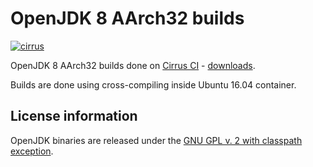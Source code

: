 OpenJDK 8 AArch32 builds
========================

[![cirrus](https://api.cirrus-ci.com/github/ojdkbuild/contrib_jdk8u-aarch32-ci.svg?branch=jdk8u282-b08-aarch32-20210125)](https://cirrus-ci.com/github/ojdkbuild/contrib_jdk8u-aarch32-ci)

OpenJDK 8 AArch32 builds done on [Cirrus CI](https://cirrus-ci.org/) - [downloads](https://github.com/ojdkbuild/contrib_jdk8u-aarch32-ci/releases).

Builds are done using cross-compiling inside Ubuntu 16.04 container.

License information
-------------------

OpenJDK binaries are released under the [GNU GPL v. 2 with classpath exception](https://github.com/ojdkbuild/contrib_jdk8u-aarch32-ci/blob/master/LICENSE).

